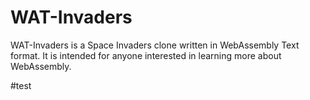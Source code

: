 # WAT-Invaders
WAT-Invaders is a Space Invaders clone written in WebAssembly Text format.  It is intended for anyone interested in learning more about WebAssembly.

#test